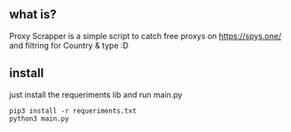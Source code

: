 
## what is?
Proxy Scrapper is a simple script to catch free proxys on https://spys.one/ and filtring for Country & type :D

## install

just install the requeriments lib and run main.py
```
pip3 install -r requeriments.txt
python3 main.py
```
